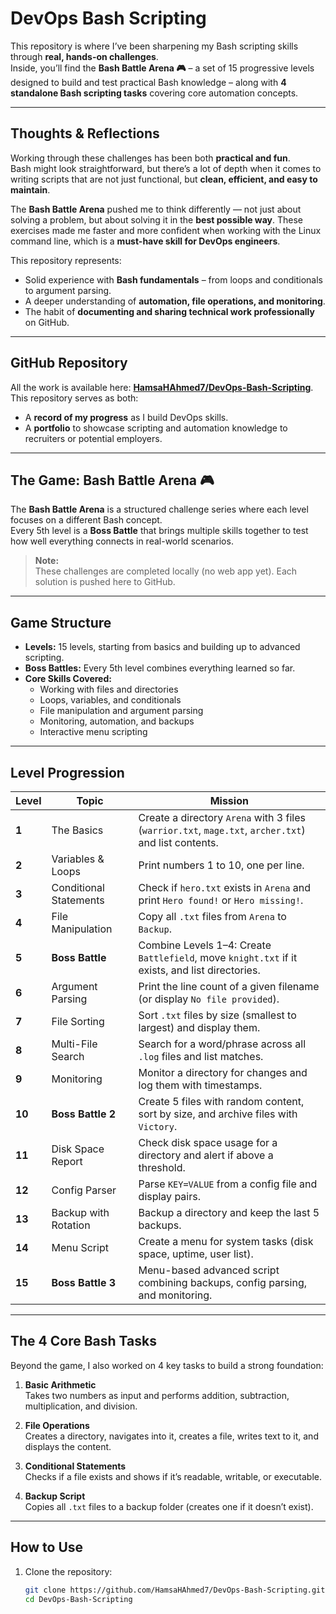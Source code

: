 # DevOps Bash Scripting

This repository is where I’ve been sharpening my Bash scripting skills through **real, hands-on challenges**.  
Inside, you’ll find the **Bash Battle Arena 🎮** – a set of 15 progressive levels designed to build and test practical Bash knowledge – along with **4 standalone Bash scripting tasks** covering core automation concepts.

---

## **Thoughts & Reflections**
Working through these challenges has been both **practical and fun**.  
Bash might look straightforward, but there’s a lot of depth when it comes to writing scripts that are not just functional, but **clean, efficient, and easy to maintain**.

The **Bash Battle Arena** pushed me to think differently — not just about solving a problem, but about solving it in the **best possible way**. These exercises made me faster and more confident when working with the Linux command line, which is a **must-have skill for DevOps engineers**.

This repository represents:
- Solid experience with **Bash fundamentals** – from loops and conditionals to argument parsing.  
- A deeper understanding of **automation, file operations, and monitoring**.  
- The habit of **documenting and sharing technical work professionally** on GitHub.

---

## **GitHub Repository**
All the work is available here: **[HamsaHAhmed7/DevOps-Bash-Scripting](https://github.com/HamsaHAhmed7/DevOps-Bash-Scripting)**.  
This repository serves as both:
- A **record of my progress** as I build DevOps skills.  
- A **portfolio** to showcase scripting and automation knowledge to recruiters or potential employers.

---

## **The Game: Bash Battle Arena 🎮**
The **Bash Battle Arena** is a structured challenge series where each level focuses on a different Bash concept.  
Every 5th level is a **Boss Battle** that brings multiple skills together to test how well everything connects in real-world scenarios.

> **Note:**  
These challenges are completed locally (no web app yet). Each solution is pushed here to GitHub.

---

## **Game Structure**
- **Levels:** 15 levels, starting from basics and building up to advanced scripting.  
- **Boss Battles:** Every 5th level combines everything learned so far.  
- **Core Skills Covered:**  
  - Working with files and directories  
  - Loops, variables, and conditionals  
  - File manipulation and argument parsing  
  - Monitoring, automation, and backups  
  - Interactive menu scripting

---

## **Level Progression**
| Level | Topic | Mission |
|-------|-------|---------|
| **1** | The Basics | Create a directory `Arena` with 3 files (`warrior.txt`, `mage.txt`, `archer.txt`) and list contents. |
| **2** | Variables & Loops | Print numbers 1 to 10, one per line. |
| **3** | Conditional Statements | Check if `hero.txt` exists in `Arena` and print `Hero found!` or `Hero missing!`. |
| **4** | File Manipulation | Copy all `.txt` files from `Arena` to `Backup`. |
| **5** | **Boss Battle** | Combine Levels 1–4: Create `Battlefield`, move `knight.txt` if it exists, and list directories. |
| **6** | Argument Parsing | Print the line count of a given filename (or display `No file provided`). |
| **7** | File Sorting | Sort `.txt` files by size (smallest to largest) and display them. |
| **8** | Multi-File Search | Search for a word/phrase across all `.log` files and list matches. |
| **9** | Monitoring | Monitor a directory for changes and log them with timestamps. |
| **10** | **Boss Battle 2** | Create 5 files with random content, sort by size, and archive files with `Victory`. |
| **11** | Disk Space Report | Check disk space usage for a directory and alert if above a threshold. |
| **12** | Config Parser | Parse `KEY=VALUE` from a config file and display pairs. |
| **13** | Backup with Rotation | Backup a directory and keep the last 5 backups. |
| **14** | Menu Script | Create a menu for system tasks (disk space, uptime, user list). |
| **15** | **Boss Battle 3** | Menu-based advanced script combining backups, config parsing, and monitoring. |

---

## **The 4 Core Bash Tasks**
Beyond the game, I also worked on 4 key tasks to build a strong foundation:

1. **Basic Arithmetic**  
   Takes two numbers as input and performs addition, subtraction, multiplication, and division.

2. **File Operations**  
   Creates a directory, navigates into it, creates a file, writes text to it, and displays the content.

3. **Conditional Statements**  
   Checks if a file exists and shows if it’s readable, writable, or executable.

4. **Backup Script**  
   Copies all `.txt` files to a backup folder (creates one if it doesn’t exist).

---

## **How to Use**
1. Clone the repository:
   ```bash
   git clone https://github.com/HamsaHAhmed7/DevOps-Bash-Scripting.git
   cd DevOps-Bash-Scripting
